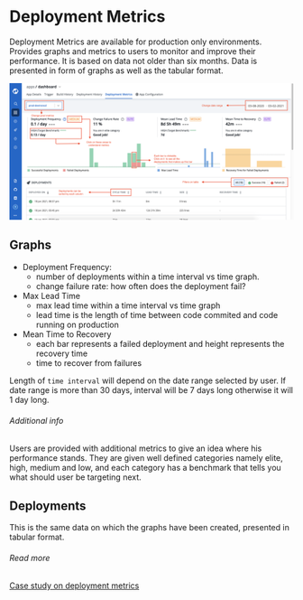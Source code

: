 # Deployment Metrics
Deployment Metrics are available for production only environments. 
Provides graphs and metrics to users to monitor and improve their performance. It is based on data not older than six months.
Data is presented in form of graphs as well as the tabular format.

![](../../.gitbook/assets/deployment-metrics.png)
## Graphs
- Deployment Frequency: 
  - number of deployments within a time interval vs time graph. 
  - change failure rate: how often does the deployment fail?
- Max Lead Time
    - max lead time within a time interval vs time graph
    - lead time is the length of time between code commited and code running on production
- Mean Time to Recovery
    - each bar represents a failed deployment and height represents the recovery time
    - time to recover from failures

Length of `time interval` will depend on the date range selected by user. If date range is more than 30 days, interval will be 7 days long otherwise it will 1 day long.

###### Additional info
Users are provided with additional metrics to give an idea where his performance stands. They are given well defined categories namely elite, high, medium and low, and each category has a benchmark that tells you what should user be targeting next. 

## Deployments
This is the same data on which the graphs have been created, presented in tabular format. 

###### Read more
[Case study on deployment metrics](https://devtron.ai/blog/a-case-study-of-designing-dashboards-to-optimize-agile-process/)
